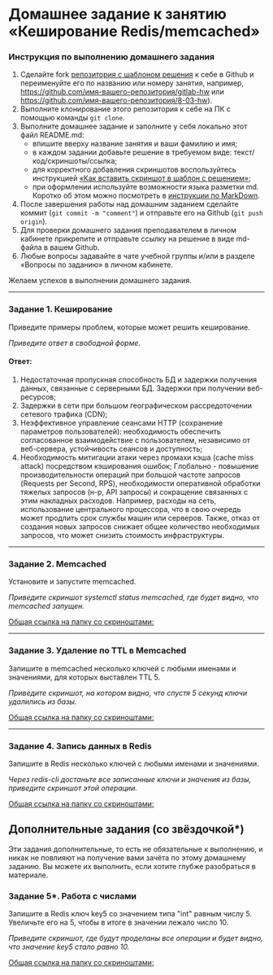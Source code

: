 # Домашнее задание к занятию «Кеширование Redis/memcached»

### Инструкция по выполнению домашнего задания

1. Сделайте fork [репозитория c шаблоном решения](https://github.com/netology-code/sys-pattern-homework) к себе в Github и переименуйте его по названию или номеру занятия, например, https://github.com/имя-вашего-репозитория/gitlab-hw или https://github.com/имя-вашего-репозитория/8-03-hw).
2. Выполните клонирование этого репозитория к себе на ПК с помощью команды `git clone`.
3. Выполните домашнее задание и заполните у себя локально этот файл README.md:
   - впишите вверху название занятия и ваши фамилию и имя;
   - в каждом задании добавьте решение в требуемом виде: текст/код/скриншоты/ссылка;
   - для корректного добавления скриншотов воспользуйтесь инструкцией [«Как вставить скриншот в шаблон с решением»](https://github.com/netology-code/sys-pattern-homework/blob/main/screen-instruction.md);
   - при оформлении используйте возможности языка разметки md. Коротко об этом можно посмотреть в [инструкции по MarkDown](https://github.com/netology-code/sys-pattern-homework/blob/main/md-instruction.md).
4. После завершения работы над домашним заданием сделайте коммит (`git commit -m "comment"`) и отправьте его на Github (`git push origin`).
5. Для проверки домашнего задания преподавателем в личном кабинете прикрепите и отправьте ссылку на решение в виде md-файла в вашем Github.
6. Любые вопросы задавайте в чате учебной группы и/или в разделе «Вопросы по заданию» в личном кабинете.

Желаем успехов в выполнении домашнего задания.

---

### Задание 1. Кеширование 

Приведите примеры проблем, которые может решить кеширование. 

*Приведите ответ в свободной форме.*

#### Ответ: 
1. Недостаточная пропускная способность БД и задержки получения данных, связанные с серверными БД. Задержки при получении веб-ресурсов;
2. Задержки в сети при большом географическом рассредоточении сетевого трафика (CDN);
3. Неэффективное управление сеансами HTTP (сохранение параметров пользователей): необходимость обеспечить согласованное взаимодействие с пользователем, независимо от веб-сервера, устойчивость сеансов и доступность; 
4. Необходимость митигации атаки через промахи кэша (cache miss attack) посредством кэширования ошибок;
Глобально - повышение производительности операций при большой частоте запросов (Requests per Second, RPS), необходимости оперативной обработки тяжелых запросов (н-р, API запросы) и сокращение связанных с этим накладных расходов. Например, расходы на сеть, использование центрального процессора, что в свою очередь может продлить срок службы машин или серверов. Также, отказ от создания новых запросов снижает общее количество необходимых запросов, что может снизить стоимость инфраструктуры.


---

### Задание 2. Memcached

Установите и запустите memcached.

*Приведите скриншот systemctl status memcached, где будет видно, что memcached запущен.*

[Общая ссылка на папку со скриноштами:](https://drive.google.com/drive/u/0/folders/1DByifFTDAxpH4dPIQlJn2QZyAp9U_tej)

---

### Задание 3. Удаление по TTL в Memcached

Запишите в memcached несколько ключей с любыми именами и значениями, для которых выставлен TTL 5. 

*Приведите скриншот, на котором видно, что спустя 5 секунд ключи удалились из базы.*

[Общая ссылка на папку со скриноштами:](https://drive.google.com/drive/u/0/folders/1DByifFTDAxpH4dPIQlJn2QZyAp9U_tej)

---

### Задание 4. Запись данных в Redis

Запишите в Redis несколько ключей с любыми именами и значениями. 

*Через redis-cli достаньте все записанные ключи и значения из базы, приведите скриншот этой операции.*

[Общая ссылка на папку со скриноштами:](https://drive.google.com/drive/u/0/folders/1DByifFTDAxpH4dPIQlJn2QZyAp9U_tej)

## Дополнительные задания (со звёздочкой*)
Эти задания дополнительные, то есть не обязательные к выполнению, и никак не повлияют на получение вами зачёта по этому домашнему заданию. Вы можете их выполнить, если хотите глубже разобраться в материале.

### Задание 5*. Работа с числами 

Запишите в Redis ключ key5 со значением типа "int" равным числу 5. Увеличьте его на 5, чтобы в итоге в значении лежало число 10.  

*Приведите скриншот, где будут проделаны все операции и будет видно, что значение key5 стало равно 10.*

[Общая ссылка на папку со скриноштами:](https://drive.google.com/drive/u/0/folders/1DByifFTDAxpH4dPIQlJn2QZyAp9U_tej)
